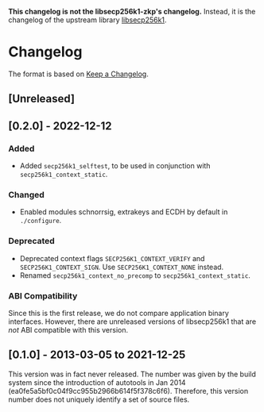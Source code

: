 **This changelog is not the libsecp256k1-zkp's changelog.**
Instead, it is the changelog of the upstream library [libsecp256k1](https://github.com/bitcoin-core/secp256k1).

# Changelog

The format is based on [Keep a Changelog](https://keepachangelog.com/en/1.0.0/).

## [Unreleased]

## [0.2.0] - 2022-12-12

### Added
 - Added `secp256k1_selftest`, to be used in conjunction with `secp256k1_context_static`.

### Changed
 - Enabled modules schnorrsig, extrakeys and ECDH by default in `./configure`.

### Deprecated
 - Deprecated context flags `SECP256K1_CONTEXT_VERIFY` and `SECP256K1_CONTEXT_SIGN`. Use `SECP256K1_CONTEXT_NONE` instead.
 - Renamed `secp256k1_context_no_precomp` to `secp256k1_context_static`.

### ABI Compatibility

Since this is the first release, we do not compare application binary interfaces.
However, there are unreleased versions of libsecp256k1 that are *not* ABI compatible with this version.

## [0.1.0] - 2013-03-05 to 2021-12-25

This version was in fact never released.
The number was given by the build system since the introduction of autotools in Jan 2014 (ea0fe5a5bf0c04f9cc955b2966b614f5f378c6f6).
Therefore, this version number does not uniquely identify a set of source files.
